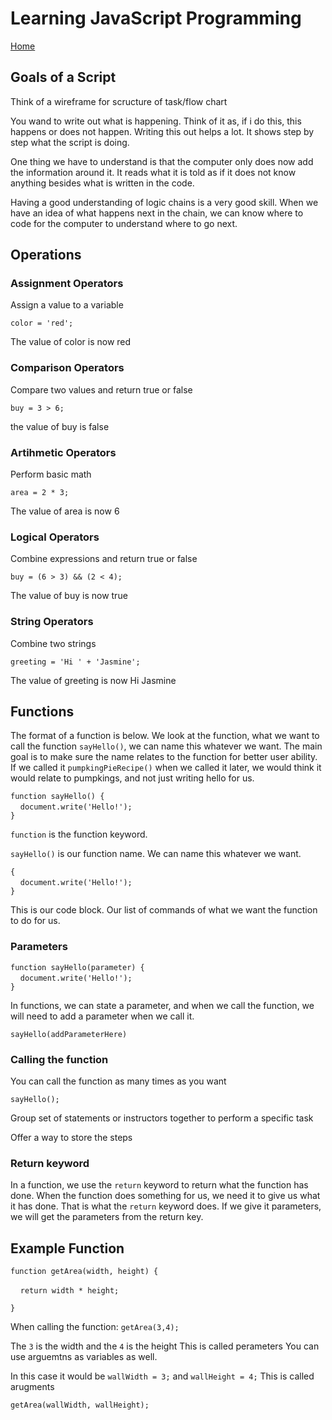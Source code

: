 # Learning JavaScript Programming

[Home](https://fadnesscharlie.github.io/Reading-notes1000/) 

## Goals of a Script

Think of a wireframe for scructure of task/flow chart

You wand to write out what is happening. Think of it as, if i do this, this happens or does not happen. Writing this out helps a lot. It shows step by step what the script is doing.

One thing we have to understand is that the computer only does now add the information around it. It reads what it is told as if it does not know anything besides what is written in the code.

Having a good understanding of logic chains is a very good skill. When we have an idea of what happens next in the chain, we can know where to code for the computer to understand where to go next.

## Operations

### **Assignment Operators**

Assign a value to a variable

`color = 'red';`

The value of color is now red

### **Comparison Operators**

Compare two values and return true or false

`buy = 3 > 6;`

the value of buy is false

### **Artihmetic Operators**

Perform basic math

`area = 2 * 3;`

The value of area is now 6

### **Logical Operators**

Combine expressions and return true or false

`buy = (6 > 3) && (2 < 4);`

The value of buy is now true

### **String Operators**

Combine two strings

`greeting = 'Hi ' + 'Jasmine';`

The value of greeting is now Hi Jasmine

## Functions

The format of a function is below. We look at the function, what we want to call the function `sayHello()`, we can name this whatever we want. The main goal is to make sure the name relates to the function for better user ability. If we called it `pumpkingPieRecipe()` when we called it later, we would think it would relate to pumpkings, and not just writing hello for us.

`function sayHello() {`  
&nbsp;&nbsp;&nbsp;&nbsp;`document.write('Hello!');`  
`}`

`function` is the function keyword.

`sayHello()` is our function name. We can name this whatever we want.

`{`  
&nbsp;&nbsp;&nbsp;&nbsp;`document.write('Hello!');`  
`}`

This is our code block. Our list of commands of what we want the function to do for us.

### Parameters

`function sayHello(parameter) {`  
&nbsp;&nbsp;&nbsp;&nbsp;`document.write('Hello!');`  
`}`

In functions, we can state a parameter, and when we call the function, we will need to add a parameter when we call it.

`sayHello(addParameterHere)`

### Calling the function

You can call the function as many times as you want

`sayHello();`

Group set of statements or instructors together to perform a specific task

Offer a way to store the steps

### Return keyword

In a function, we use the `return` keyword to return what the function has done. When the function does something for us, we need it to give us what it has done. That is what the `return` keyword does. If we give it parameters, we will get the parameters from the return key.

## Example Function

`function getArea(width, height) {`

&nbsp;&nbsp;&nbsp;&nbsp;`return width * height;`

`}`

When calling the function:
`getArea(3,4);`

The `3` is the width and the `4` is the height
This is called perameters
You can use arguemtns as variables as well.

In this case it would be `wallWidth = 3;` and `wallHeight = 4;`
This is called arugments

`getArea(wallWidth, wallHeight);`
